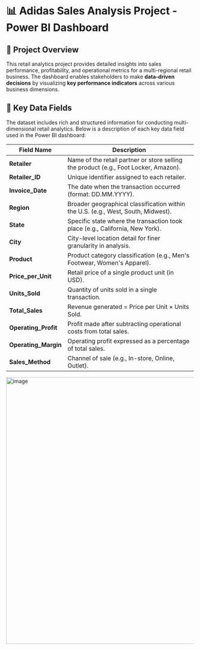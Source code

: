 
# 📊 Adidas Sales Analysis Project - Power BI Dashboard

## 🧠 Project Overview

This retail analytics project provides detailed insights into sales performance, profitability, and operational metrics for a multi-regional retail business. The dashboard enables stakeholders to make **data-driven decisions** by visualizing **key performance indicators** across various business dimensions.



## 🧾 Key Data Fields

The dataset includes rich and structured information for conducting multi-dimensional retail analytics. Below is a description of each key data field used in the Power BI dashboard:

   **Field Name**       |  **Description**                                                                 |
------------------------|------------------------------------------------------------------------------------
 **Retailer**           | Name of the retail partner or store selling the product (e.g., Foot Locker, Amazon). 
 **Retailer_ID**        | Unique identifier assigned to each retailer.                                      
 **Invoice_Date**       | The date when the transaction occurred (format: DD.MM.YYYY).                     
 **Region**             | Broader geographical classification within the U.S. (e.g., West, South, Midwest). 
 **State**              | Specific state where the transaction took place (e.g., California, New York).     
 **City**               | City-level location detail for finer granularity in analysis.                     
 **Product**            | Product category classification (e.g., Men's Footwear, Women's Apparel).         
 **Price_per_Unit**     | Retail price of a single product unit (in USD).                                   
 **Units_Sold**         | Quantity of units sold in a single transaction.                                   
 **Total_Sales**        | Revenue generated = Price per Unit × Units Sold.                                  
 **Operating_Profit**   | Profit made after subtracting operational costs from total sales.                 
 **Operating_Margin**   | Operating profit expressed as a percentage of total sales.                        
 **Sales_Method**       | Channel of sale (e.g., In-store, Online, Outlet).                                 



<img width="1278" height="716" alt="image" src="https://github.com/user-attachments/assets/1d71110c-3767-4787-a2a1-757b2cc059bf" />

